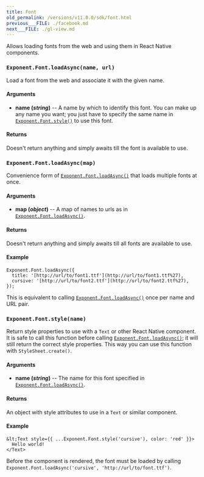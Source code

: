 ```yaml
---
title: Font
old_permalink: /versions/v11.0.0/sdk/font.html
previous___FILE: ./facebook.md
next___FILE: ./gl-view.md
---
```


Allows loading fonts from the web and using them in React Native components.

### `Exponent.Font.loadAsync(name, url)`

Load a font from the web and associate it with the given name.

#### Arguments

-   **name (_string_)** -- A name by which to identify this font. You can make up any name you want; you just have to specify the same name in [`Exponent.Font.style()`](#exponentfontstyle "Exponent.Font.style") to use this font.

#### Returns

Doesn't return anything and simply awaits till the font is available to use.

### `Exponent.Font.loadAsync(map)`

Convenience form of [`Exponent.Font.loadAsync()`](#exponentfontloadasync "Exponent.Font.loadAsync") that loads multiple fonts at once.

#### Arguments

-   **map (_object_)** -- A map of names to urls as in [`Exponent.Font.loadAsync()`](#exponentfontloadasync "Exponent.Font.loadAsync").

#### Returns

Doesn't return anything and simply awaits till all fonts are available to use.

#### Example

    Exponent.Font.loadAsync({
      title: '[http://url/to/font1.ttf'](http://url/to/font1.ttf%27),
      cursive: '[http://url/to/font2.ttf'](http://url/to/font2.ttf%27),
    });

This is equivalent to calling [`Exponent.Font.loadAsync()`](#exponentfontloadasync "Exponent.Font.loadAsync") once per name and URL pair.

### `Exponent.Font.style(name)`

Return style properties to use with a `Text` or other React Native component. It is safe to call this function before calling [`Exponent.Font.loadAsync()`](#exponentfontloadasync "Exponent.Font.loadAsync"); it will still return the correct style properties. This way you can use this function with `StyleSheet.create()`.

#### Arguments

-   **name (_string_)** -- The name for this font specified in [`Exponent.Font.loadAsync()`](#exponentfontloadasync "Exponent.Font.loadAsync").

#### Returns

An object with style attributes to use in a `Text` or similar component.

#### Example

    &lt;Text style={{ ...Exponent.Font.style('cursive'), color: 'red' }}>
      Hello world!
    </Text>

Before the component is rendered, the font must be loaded by calling `Exponent.Font.loadAsync('cursive', 'http://url/to/font.ttf')`.
